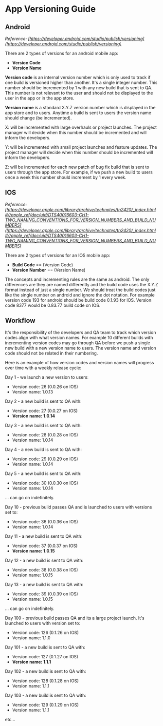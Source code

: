 # App Versioning Guide

## Android

*Reference: [https://developer.android.com/studio/publish/versioning](https://developer.android.com/studio/publish/versioning)*

There are 2 types of versions for an android mobile app:

- **Version Code**
- **Version Name**

**Version code** is an internal version number which is only used to track if one build is versioned higher than another. It's a single integer number. This number should be incremented by 1 with any new build that is sent to QA. This number is not relevant to the user and should not be displayed to the user in the app or in the app store. 

**Version name** is a standard X.Y.Z version number which is displayed in the app store and to users. Anytime a build is sent to users the version name should change (be incremented). 

X: will be incremented with large overhauls or project launches. The project manager will decide when this number should be incremented and will inform the developers.

Y: will be incremented with small project launches and feature updates. The project manager will decide when this number should be incremented will inform the developers.

Z: will be incremented for each new patch of bug fix build that is sent to users through the app store. For example, if we push a new build to users once a week this number should increment by 1 every week.

## IOS

*Reference: [https://developer.apple.com/library/archive/technotes/tn2420/_index.html#//apple_ref/doc/uid/DTS40016603-CH1-TWO_NAMING_CONVENTIONS_FOR_VERSION_NUMBERS_AND_BUILD_NUMBERS](https://developer.apple.com/library/archive/technotes/tn2420/_index.html#//apple_ref/doc/uid/DTS40016603-CH1-TWO_NAMING_CONVENTIONS_FOR_VERSION_NUMBERS_AND_BUILD_NUMBERS)*

There are 2 types of versions for an IOS mobile app:

- **Build Code** == (Version Code)
- **Version Number** == (Version Name)

The concepts and incrementing rules are the same as android. The only differences are they are named differently and the build code uses the X.Y.Z format instead of just a single number. We should treat the build codes just like the single number on android and ignore the dot notation. For example version code 193 for android should be build code 0.1.93 for IOS. Version code 8377 would be 0.83.77 build code on IOS.

## Workflow

It's the responsibility of the developers and QA team to track which version codes align with what version names. For example 10 different builds with incrementing version codes may go through QA before we push a single new build with a new version name to users. The version name and version code should not be related in their numbering.

Here is an example of how version codes and version names will progress over time with a weekly release cycle:

Day 1 - we launch a new version to users:
- Version code: 26 (0.0.26 on IOS)
- Version name: 1.0.13

Day 2 - a new build is sent to QA with:
- Version code: 27 (0.0.27 on IOS)
- **Version name: 1.0.14**

Day 3 - a new build is sent to QA with:
- Version code: 28 (0.0.28 on IOS)
- Version name: 1.0.14

Day 4 - a new build is sent to QA with:
- Version code: 29 (0.0.29 on IOS)
- Version name: 1.0.14

Day 5 - a new build is sent to QA with:
- Version code: 30 (0.0.30 on IOS)
- Version name: 1.0.14

... can go on indefinitely.

Day 10 - previous build passes QA and is launched to users with versions set to:
- Version code: 36 (0.0.36 on IOS)
- Version name: 1.0.14

Day 11 - a new build is sent to QA with:
- Version code: 37 (0.0.37 on IOS)
- **Version name: 1.0.15**

Day 12 - a new build is sent to QA with:
- Version code: 38 (0.0.38 on IOS)
- Version name: 1.0.15

Day 13 - a new build is sent to QA with:
- Version code: 39 (0.0.39 on IOS)
- Version name: 1.0.15

... can go on indefinitely.
 
Day 100 - previous build passes QA and its a large project launch. It's launched to users with version set to:
- Version code: 126 (0.1.26 on IOS)
- Version name: 1.1.0

Day 101 - a new build is sent to QA with:
- Version code: 127 (0.1.27 on IOS)
- **Version name: 1.1.1**

Day 102 - a new build is sent to QA with:
- Version code: 128 (0.1.28 on IOS)
- Version name: 1.1.1

Day 103 - a new build is sent to QA with:
- Version code: 129 (0.1.29 on IOS)
- Version name: 1.1.1

etc...